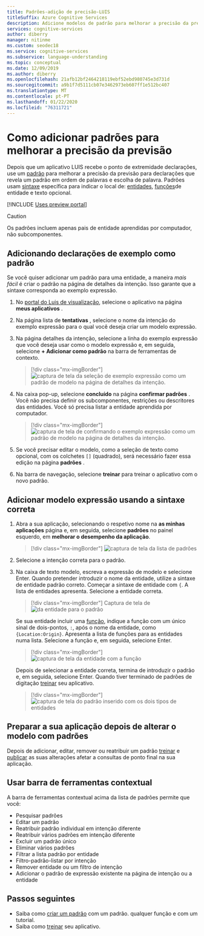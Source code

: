 ```yaml
---
title: Padrões-adição de precisão-LUIS
titleSuffix: Azure Cognitive Services
description: Adicione modelos de padrão para melhorar a precisão da previsão em aplicativos Reconhecimento vocal (LUIS).
services: cognitive-services
author: diberry
manager: nitinme
ms.custom: seodec18
ms.service: cognitive-services
ms.subservice: language-understanding
ms.topic: conceptual
ms.date: 12/09/2019
ms.author: diberry
ms.openlocfilehash: 21afb12bf2464218119ebf52ebd980745e3d731d
ms.sourcegitcommit: a9b1f7d5111cb07e3462973eb607ff1e512bc407
ms.translationtype: MT
ms.contentlocale: pt-PT
ms.lasthandoff: 01/22/2020
ms.locfileid: "76311721"
---
```

# <a name="how-to-add-patterns-to-improve-prediction-accuracy"></a>Como adicionar padrões para melhorar a precisão da previsão
Depois que um aplicativo LUIS recebe o ponto de extremidade declarações, use um [padrão](luis-concept-patterns.md) para melhorar a precisão da previsão para declarações que revela um padrão em ordem de palavras e escolha de palavra. Padrões usam [sintaxe](luis-concept-patterns.md#pattern-syntax) específica para indicar o local de: [entidades](luis-concept-entity-types.md), [funções](luis-concept-roles.md)de entidade e texto opcional.

[!INCLUDE [Uses preview portal](includes/uses-portal-preview.md)]

> [!CAUTION]
> Os padrões incluem apenas pais de entidade aprendidas por computador, não subcomponentes.

## <a name="adding-example-utterances-as-pattern"></a>Adicionando declarações de exemplo como padrão

Se você quiser adicionar um padrão para uma entidade, a maneira _mais fácil_ é criar o padrão na página de detalhes da intenção. Isso garante que a sintaxe corresponda ao exemplo expressão.

1. No [portal do Luis de visualização](https://preview.luis.ai), selecione o aplicativo na página **meus aplicativos** .
1. Na página lista de **tentativas** , selecione o nome da intenção do exemplo expressão para o qual você deseja criar um modelo expressão.
1. Na página detalhes da intenção, selecione a linha do exemplo expressão que você deseja usar como o modelo expressão e, em seguida, selecione **+ Adicionar como padrão** na barra de ferramentas de contexto.

    > [!div class="mx-imgBorder"]
    > ![captura de tela da seleção de exemplo expressão como um padrão de modelo na página de detalhes da intenção.](./media/luis-how-to-model-intent-pattern/add-example-utterances-as-pattern-template-utterance-from-intent-detail-page.png)

1. Na caixa pop-up, selecione **concluído** na página **confirmar padrões** . Você não precisa definir os subcomponentes, restrições ou descritores das entidades. Você só precisa listar a entidade aprendida por computador.

    > [!div class="mx-imgBorder"]
    > ![captura de tela de confirmando o exemplo expressão como um padrão de modelo na página de detalhes da intenção.](./media/luis-how-to-model-intent-pattern/confirm-patterns-from-example-utterance-intent-detail-page.png)

1. Se você precisar editar o modelo, como a seleção de texto como opcional, com os colchetes `[]` (quadrado), será necessário fazer essa edição na página **padrões** .

1. Na barra de navegação, selecione **treinar** para treinar o aplicativo com o novo padrão.

## <a name="add-template-utterance-using-correct-syntax"></a>Adicionar modelo expressão usando a sintaxe correta

1. Abra a sua aplicação, selecionando o respetivo nome na **as minhas aplicações** página e, em seguida, selecione **padrões** no painel esquerdo, em **melhorar o desempenho da aplicação**.

    > [!div class="mx-imgBorder"]
    > ![captura de tela da lista de padrões](./media/luis-how-to-model-intent-pattern/patterns-1.png)

1. Selecione a intenção correta para o padrão.

1. Na caixa de texto modelo, escreva a expressão de modelo e selecione Enter. Quando pretender introduzir o nome da entidade, utilize a sintaxe de entidade padrão correto. Começar a sintaxe de entidade com `{`. A lista de entidades apresenta. Selecione a entidade correta.

    > [!div class="mx-imgBorder"]
    > Captura de tela de ![da entidade para o padrão](./media/luis-how-to-model-intent-pattern/patterns-3.png)

    Se sua entidade incluir uma [função](luis-concept-roles.md), indique a função com um único sinal de dois-pontos, `:`, após o nome da entidade, como `{Location:Origin}`. Apresenta a lista de funções para as entidades numa lista. Selecione a função e, em seguida, selecione Enter.

    > [!div class="mx-imgBorder"]
    > ![captura de tela da entidade com a função](./media/luis-how-to-model-intent-pattern/patterns-4.png)

    Depois de selecionar a entidade correta, termina de introduzir o padrão e, em seguida, selecione Enter. Quando tiver terminado de padrões de digitação [treinar](luis-how-to-train.md) seu aplicativo.

    > [!div class="mx-imgBorder"]
    > ![captura de tela do padrão inserido com os dois tipos de entidades](./media/luis-how-to-model-intent-pattern/patterns-5.png)

## <a name="train-your-app-after-changing-model-with-patterns"></a>Preparar a sua aplicação depois de alterar o modelo com padrões
Depois de adicionar, editar, remover ou reatribuir um padrão [treinar](luis-how-to-train.md) e [publicar](luis-how-to-publish-app.md) as suas alterações afetar a consultas de ponto final na sua aplicação.

<a name="search-patterns"></a>
<a name="edit-a-pattern"></a>
<a name="reassign-individual-pattern-to-different-intent"></a>
<a name="reassign-several-patterns-to-different-intent"></a>
<a name="delete-a-single-pattern"></a>
<a name="delete-several-patterns"></a>
<a name="filter-pattern-list-by-entity"></a>
<a name="filter-pattern-list-by-intent"></a>
<a name="remove-entity-or-intent-filter"></a>
<a name="add-pattern-from-existing-utterance-on-intent-or-entity-page"></a>

## <a name="use-contextual-toolbar"></a>Usar barra de ferramentas contextual

A barra de ferramentas contextual acima da lista de padrões permite que você:

* Pesquisar padrões
* Editar um padrão
* Reatribuir padrão individual em intenção diferente
* Reatribuir vários padrões em intenção diferente
* Excluir um padrão único
* Eliminar vários padrões
* Filtrar a lista padrão por entidade
* Filtro-padrão-listar por intenção
* Remover entidade ou um filtro de intenção
* Adicionar o padrão de expressão existente na página de intenção ou a entidade

## <a name="next-steps"></a>Passos seguintes

* Saiba como [criar um padrão](luis-tutorial-pattern.md) com um padrão. qualquer função e com um tutorial.
* Saiba como [treinar](luis-how-to-train.md) seu aplicativo.
